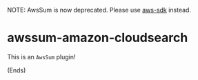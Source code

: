 NOTE: AwsSum is now deprecated. Please use [aws-sdk](https://www.npmjs.org/package/aws-sdk) instead.

# awssum-amazon-cloudsearch #

This is an ```AwsSum``` plugin!

(Ends)
